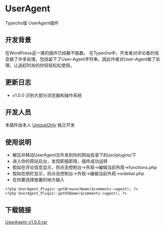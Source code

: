 UserAgent
=========

Typecho版 UserAgent插件

开发背景
----

在WordPress这一类的插件已经数不胜数。
在Typecho中，开发者对评论者的信息做了许多处理，包括留下了User-Agent字符串。因此作者对User-Agent做了处理，让追赶时尚的你轻轻松松使用。

更新日志
----

- v1.0.0    识别大部分浏览器和操作系统

开发人员
----

本插件由本人 [UniqueOnly][1] 独立开发

使用说明
----

- 解压并移动UserAgent文件夹到你的网站目录下的usr/plugins/下
- 进入你的网站后台，发现即插即用，插件成功运转
- 假如在评论信息显示，则点击控制台->外观->编辑当前外观->functions.php
- 假如在侧栏显示，则点击控制台->外观->编辑当前外观->sidebar.php
- 在你要选择放置的地方输入

```
<?php UserAgent_Plugin::getBrowserName($comments->agent); ?>
<?php UserAgent_Plugin::getOSName($comments->agent); ?>
```

下载链接
----

[UserAgent-v1.0.0.rar][2]


  [1]: http://blog.uniqueonly.ml
  [2]: http://uniqueml.qiniudn.com/2014/08/3139837844.rar
